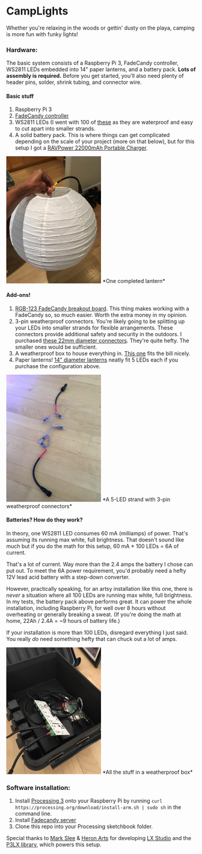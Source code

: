 CampLights
==========

Whether you're relaxing in the woods or gettin' dusty on the playa, camping is more fun with funky lights!



### Hardware:
The basic system consists of a Raspberry Pi 3, FadeCandy controller, WS2811 LEDs embedded into 14" paper lanterns, and a battery pack. **Lots of assembly is required.** Before you get started, you'll also need plenty of header pins, solder, shrink tubing, and connector wire.

#### Basic stuff
1. Raspberry Pi 3
2. [FadeCandy controller](https://www.adafruit.com/product/1689)
3. WS2811 LEDs (I went with 100 of [these](https://www.amazon.com/Rextin-500PCS-Digital-Addressable-Waterproof/dp/B01AU6UG5C) as they are waterproof and easy to cut apart into smaller strands.
4. A solid battery pack. This is where things can get complicated depending on the scale of your project (more on that below), but for this setup I got a [RAVPower 22000mAh Portable Charger](https://www.amazon.com/RAVPower-Portable-22000mAh-Li-polymer-Smartphone/dp/B01G1XH46M/).

<img src="https://github.com/sohanmurthy/CampLights/blob/master/img/completed_lantern.jpg" width = 50%/>
*One completed lantern*

#### Add-ons!
1. [RGB-123 FadeCandy breakout board](http://rgb-123.com/product/fadecandy-breakout/). This thing makes working with a FadeCandy so, so much easier. Worth the extra money in my opinion.
2. 3-pin weatherproof connectors. You're likely going to be splitting up your LEDs into smaller strands for flexible arrangements. These connectors provide additional safety and security in the outdoors. I purchased [these 22mm diameter connectors](https://www.amazon.com/gp/product/B01EMFU30U/). They're quite hefty. The smaller ones would be sufficient.
6. A weatherproof box to house everything in. [This one](https://www.amazon.com/gp/product/B00274SLK8/) fits the bill nicely.
7. Paper lanterns! [14" diameter lanterns](https://www.amazon.com/Just-Artifacts-White-Paper-Lanterns/dp/B01CEXC0BW/) neatly fit 5 LEDs each if you purchase the configuration above.

<img src="https://github.com/sohanmurthy/CampLights/blob/master/img/one_strand.jpg" width = 50%/>
*A 5-LED strand with 3-pin weatherproof connectors*

#### Batteries? How do they work?

In theory, one WS2811 LED consumes 60 mA (milliamps) of power. That's assuming its running max white, full brightness. That doesn't sound like much but if you do the math for this setup, 60 mA * 100 LEDs = 6A of current.

That's a lot of current. Way more than the 2.4 amps the battery I chose can put out. To meet the 6A power requirement, you'd probably need a hefty 12V lead acid battery with a step-down converter.

However, practically speaking, for an artsy installation like this one, there is *never* a situation where all 100 LEDs are running max white, full brightness. In my tests, the battery pack above performs great. It can power the whole installation, including Raspberry Pi, for well over 8 hours without overheating or generally breaking a sweat. (If you're doing the math at home, 22Ah / 2.4A = ~9 hours of battery life.)

If your installation is more than 100 LEDs, disregard everything I just said. You really *do* need something hefty that can chuck out a lot of amps.

<img src="https://github.com/sohanmurthy/CampLights/blob/master/img/eletrical_box.jpg" width=50%/>
*All the stuff in a weatherproof box*


### Software installation:

1. Install [Processing 3](https://processing.org/download/?processing) onto your Raspberry Pi by running `curl https://processing.org/download/install-arm.sh | sudo sh` in the command line.
2. Install [Fadecandy server](https://github.com/scanlime/fadecandy)
3. Clone this repo into your Processing sketchbook folder.

Special thanks to [Mark Slee](https://github.com/mcslee/) & [Heron Arts](https://github.com/heronarts/) for developing [LX Studio](http://lx.studio) and the [P3LX library]((https://github.com/heronarts/P3LX)), which powers this setup.
